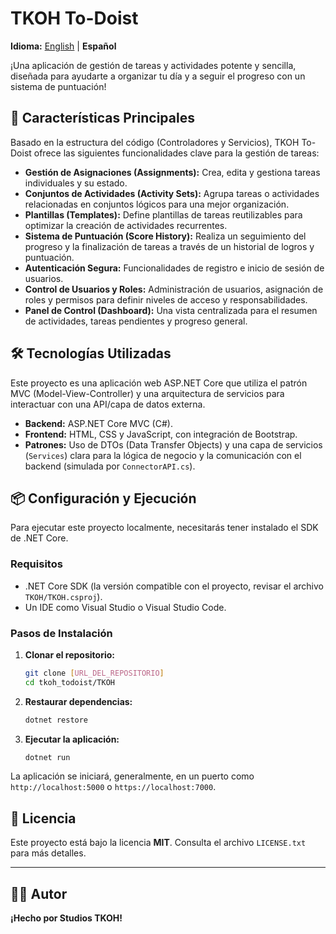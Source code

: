 # TKOH To-Doist

**Idioma:** [English](README.md) | **Español**

¡Una aplicación de gestión de tareas y actividades potente y sencilla, diseñada para ayudarte a organizar tu día y a seguir el progreso con un sistema de puntuación!

## 🚀 Características Principales

Basado en la estructura del código (Controladores y Servicios), TKOH To-Doist ofrece las siguientes funcionalidades clave para la gestión de tareas:

* **Gestión de Asignaciones (Assignments):** Crea, edita y gestiona tareas individuales y su estado.
* **Conjuntos de Actividades (Activity Sets):** Agrupa tareas o actividades relacionadas en conjuntos lógicos para una mejor organización.
* **Plantillas (Templates):** Define plantillas de tareas reutilizables para optimizar la creación de actividades recurrentes.
* **Sistema de Puntuación (Score History):** Realiza un seguimiento del progreso y la finalización de tareas a través de un historial de logros y puntuación.
* **Autenticación Segura:** Funcionalidades de registro e inicio de sesión de usuarios.
* **Control de Usuarios y Roles:** Administración de usuarios, asignación de roles y permisos para definir niveles de acceso y responsabilidades.
* **Panel de Control (Dashboard):** Una vista centralizada para el resumen de actividades, tareas pendientes y progreso general.

## 🛠️ Tecnologías Utilizadas

Este proyecto es una aplicación web ASP.NET Core que utiliza el patrón MVC (Model-View-Controller) y una arquitectura de servicios para interactuar con una API/capa de datos externa.

* **Backend:** ASP.NET Core MVC (C#).
* **Frontend:** HTML, CSS y JavaScript, con integración de Bootstrap.
* **Patrones:** Uso de DTOs (Data Transfer Objects) y una capa de servicios (`Services`) clara para la lógica de negocio y la comunicación con el backend (simulada por `ConnectorAPI.cs`).

## 📦 Configuración y Ejecución

Para ejecutar este proyecto localmente, necesitarás tener instalado el SDK de .NET Core.

### Requisitos

* .NET Core SDK (la versión compatible con el proyecto, revisar el archivo `TKOH/TKOH.csproj`).
* Un IDE como Visual Studio o Visual Studio Code.

### Pasos de Instalación

1.  **Clonar el repositorio:**
    ```bash
    git clone [URL_DEL_REPOSITORIO]
    cd tkoh_todoist/TKOH
    ```
2.  **Restaurar dependencias:**
    ```bash
    dotnet restore
    ```
3.  **Ejecutar la aplicación:**
    ```bash
    dotnet run
    ```
La aplicación se iniciará, generalmente, en un puerto como `http://localhost:5000` o `https://localhost:7000`.

## 📄 Licencia

Este proyecto está bajo la licencia **MIT**. Consulta el archivo `LICENSE.txt` para más detalles.

---

## 👨‍💻 Autor

**¡Hecho por Studios TKOH!**
